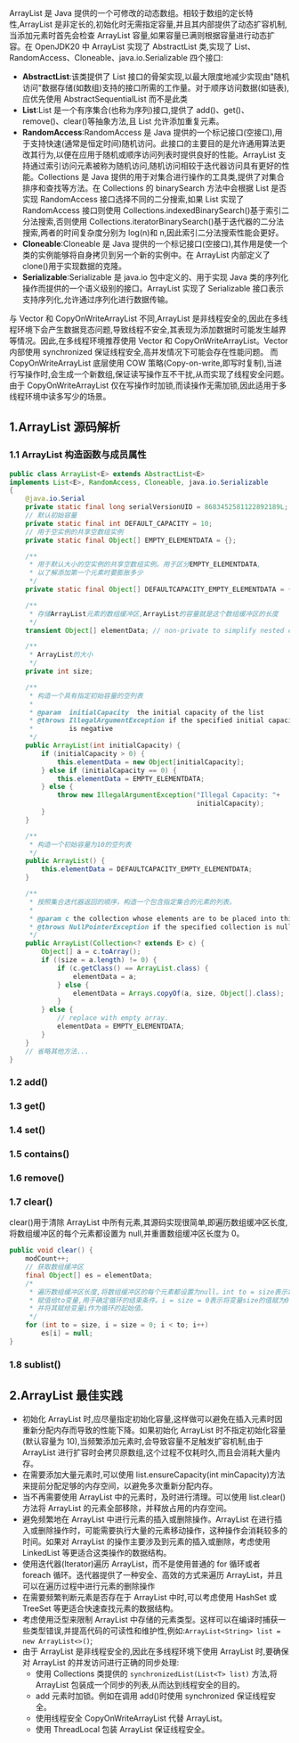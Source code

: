 ArrayList 是 Java 提供的一个可修改的动态数组。相较于数组的定长特性,ArrayList 是非定长的,初始化时无需指定容量,并且其内部提供了动态扩容机制,当添加元素时首先会检查 ArrayList 容量,如果容量已满则根据容量进行动态扩容。在 OpenJDK20 中 ArrayList 实现了 AbstractList 类,实现了 List、RandomAccess、Cloneable、java.io.Serializable 四个接口:

- **AbstractList**:该类提供了 List 接口的骨架实现,以最大限度地减少实现由"随机访问"数据存储(如数组)支持的接口所需的工作量。对于顺序访问数据(如链表),应优先使用 AbstractSequentialList 而不是此类
- **List**:List 是一个有序集合(也称为序列)接口,提供了 add()、get()、remove()、clear()等抽象方法,且 List 允许添加重复元素。
- **RandomAccess**:RandomAccess 是 Java 提供的一个标记接口(空接口),用于支持快速(通常是恒定时间)随机访问。此接口的主要目的是允许通用算法更改其行为,以便在应用于随机或顺序访问列表时提供良好的性能。ArrayList 支持通过索引访问元素被称为随机访问,随机访问相较于迭代器访问具有更好的性能。Collections 是 Java 提供的用于对集合进行操作的工具类,提供了对集合排序和查找等方法。在 Collections 的 binarySearch 方法中会根据 List 是否实现 RandomAccess 接口选择不同的二分搜索,如果 List 实现了 RandomAccess 接口则使用 Collections.indexedBinarySearch()基于索引二分法搜索,否则使用 Collections.iteratorBinarySearch()基于迭代器的二分法搜索,两者的时间复杂度分别为 log(n)和 n,因此索引二分法搜索性能会更好。
- **Cloneable**:Cloneable 是 Java 提供的一个标记接口(空接口),其作用是使一个类的实例能够将自身拷贝到另一个新的实例中。在 ArrayList 内部定义了 clone()用于实现数据的克隆。
- **Serializable**:Serializable 是 java.io 包中定义的、用于实现 Java 类的序列化操作而提供的一个语义级别的接口。ArrayList 实现了 Serializable 接口表示支持序列化,允许通过序列化进行数据传输。

与 Vector 和 CopyOnWriteArrayList 不同,ArrayList 是非线程安全的,因此在多线程环境下会产生数据竞态问题,导致线程不安全,其表现为添加数据时可能发生越界等情况。因此,在多线程环境推荐使用 Vector 和 CopyOnWriteArrayList。Vector 内部使用 synchronized 保证线程安全,高并发情况下可能会存在性能问题。
而 CopyOnWriteArrayList 底层使用 COW 策略(Copy-on-write,即写时复制),当进行写操作时,会生成一个新数组,保证读写操作互不干扰,从而实现了线程安全问题。由于 CopyOnWriteArrayList 仅在写操作时加锁,而读操作无需加锁,因此适用于多线程环境中读多写少的场景。

## 1.ArrayList 源码解析

### 1.1 ArrayList 构造函数与成员属性

```java
public class ArrayList<E> extends AbstractList<E>
implements List<E>, RandomAccess, Cloneable, java.io.Serializable
{
    @java.io.Serial
    private static final long serialVersionUID = 8683452581122892189L;
	// 默认初始容量
    private static final int DEFAULT_CAPACITY = 10;
	// 用于空实例的共享空数组实例
    private static final Object[] EMPTY_ELEMENTDATA = {};

    /**
     * 用于默认大小的空实例的共享空数组实例。用于区分EMPTY_ELEMENTDATA,
     * 以了解添加第一个元素时要膨胀多少
     */
    private static final Object[] DEFAULTCAPACITY_EMPTY_ELEMENTDATA = {};

    /**
     * 存储ArrayList元素的数组缓冲区,ArrayList的容量就是这个数组缓冲区的长度
     */
    transient Object[] elementData; // non-private to simplify nested class access

    /**
     * ArrayList的大小
     */
    private int size;

    /**
     * 构造一个具有指定初始容量的空列表
     *
     * @param  initialCapacity  the initial capacity of the list
     * @throws IllegalArgumentException if the specified initial capacity
     *         is negative
     */
    public ArrayList(int initialCapacity) {
        if (initialCapacity > 0) {
            this.elementData = new Object[initialCapacity];
        } else if (initialCapacity == 0) {
            this.elementData = EMPTY_ELEMENTDATA;
        } else {
            throw new IllegalArgumentException("Illegal Capacity: "+
                                               initialCapacity);
        }
    }

    /**
     * 构造一个初始容量为10的空列表
     */
    public ArrayList() {
        this.elementData = DEFAULTCAPACITY_EMPTY_ELEMENTDATA;
    }

    /**
     * 按照集合迭代器返回的顺序，构造一个包含指定集合的元素的列表。
     *
     * @param c the collection whose elements are to be placed into this list
     * @throws NullPointerException if the specified collection is null
     */
    public ArrayList(Collection<? extends E> c) {
        Object[] a = c.toArray();
        if ((size = a.length) != 0) {
            if (c.getClass() == ArrayList.class) {
                elementData = a;
            } else {
                elementData = Arrays.copyOf(a, size, Object[].class);
            }
        } else {
            // replace with empty array.
            elementData = EMPTY_ELEMENTDATA;
        }
    }
    // 省略其他方法...
}
```

### 1.2 add()

### 1.3 get()

### 1.4 set()

### 1.5 contains()

### 1.6 remove()

### 1.7 clear()

clear()用于清除 ArrayList 中所有元素,其源码实现很简单,即遍历数组缓冲区长度,将数组缓冲区的每个元素都设置为 null,并重置数组缓冲区长度为 0。

```java
public void clear() {
    modCount++;
    // 获取数组缓冲区
    final Object[] es = elementData;
    /*
     * 遍历数组缓冲区长度,将数组缓冲区的每个元素都设置为null。int to = size表示将size的值
     * 赋值给to变量,用于确定循环的结束条件。i = size = 0表示将变量size的值赋为0(重置size为0),
     * 并将其赋给变量i作为循环的起始值。
     */
    for (int to = size, i = size = 0; i < to; i++)
        es[i] = null;
}
```

### 1.8 sublist()

## 2.ArrayList 最佳实践

- 初始化 ArrayList 时,应尽量指定初始化容量,这样做可以避免在插入元素时因重新分配内存而导致的性能下降。如果初始化 ArrayList 时不指定初始化容量(默认容量为 10),当频繁添加元素时,会导致容量不足触发扩容机制,由于 ArrayList 进行扩容时会拷贝原数组,这个过程不仅耗时久,而且会消耗大量内存。
- 在需要添加大量元素时,可以使用 list.ensureCapacity(int minCapacity)方法来提前分配足够的内存空间，以避免多次重新分配内存。
- 当不再需要使用 ArrayList 中的元素时，及时进行清理。可以使用 list.clear() 方法将 ArrayList 的元素全部移除，并释放占用的内存空间。
- 避免频繁地在 ArrayList 中进行元素的插入或删除操作。ArrayList 在进行插入或删除操作时，可能需要执行大量的元素移动操作，这种操作会消耗较多的时间。如果对 ArrayList 的操作主要涉及到元素的插入或删除，考虑使用 LinkedList 等更适合这类操作的数据结构。
- 使用迭代器(Iterator)遍历 ArrayList，而不是使用普通的 for 循环或者 foreach 循环。迭代器提供了一种安全、高效的方式来遍历 ArrayList，并且可以在遍历过程中进行元素的删除操作
- 在需要频繁判断元素是否存在于 ArrayList 中时,可以考虑使用 HashSet 或 TreeSet 等更适合快速查找元素的数据结构。
- 考虑使用泛型来限制 ArrayList 中存储的元素类型。这样可以在编译时捕获一些类型错误,并提高代码的可读性和维护性,例如:`ArrayList<String> list = new ArrayList<>()`;
- 由于 ArrayList 是非线程安全的,因此在多线程环境下使用 ArrayList 时,要确保对 ArrayList 的并发访问进行正确的同步处理:
  - 使用 Collections 类提供的 `synchronizedList(List<T> list)` 方法,将 ArrayList 包装成一个同步的列表,从而达到线程安全的目的。
  - add 元素时加锁。例如在调用 add()时使用 synchronized 保证线程安全。
  - 使用线程安全 CopyOnWriteArrayList 代替 ArrayList。
  - 使用 ThreadLocal 包装 ArrayList 保证线程安全。
